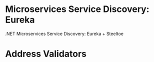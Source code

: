 # Microservices Service Discovery: Eureka
.NET Microservices Service Discovery: Eureka + Steeltoe


# Address Validators
